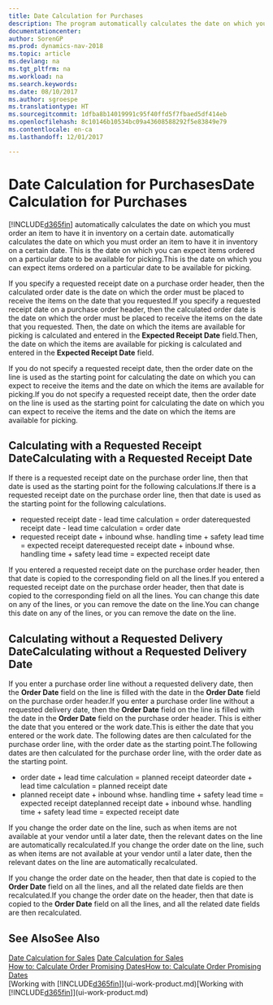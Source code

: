 ```yaml
---
title: Date Calculation for Purchases
description: The program automatically calculates the date on which you must order an item to have it in inventory on a certain date. This is the date on which you can expect items ordered on a particular date to be available for picking.
documentationcenter: 
author: SorenGP
ms.prod: dynamics-nav-2018
ms.topic: article
ms.devlang: na
ms.tgt_pltfrm: na
ms.workload: na
ms.search.keywords: 
ms.date: 08/10/2017
ms.author: sgroespe
ms.translationtype: HT
ms.sourcegitcommit: 1dfba8b14019991c95f40ffd5f7fbaed5df414eb
ms.openlocfilehash: 8c10146b10534bc09a43608588292f5e83849e79
ms.contentlocale: en-ca
ms.lasthandoff: 12/01/2017

---
```

# <a name="date-calculation-for-purchases"></a><span data-ttu-id="dedec-104">Date Calculation for Purchases</span><span class="sxs-lookup"><span data-stu-id="dedec-104">Date Calculation for Purchases</span></span>
[!INCLUDE[d365fin](includes/d365fin_md.md)]<span data-ttu-id="dedec-105"> automatically calculates the date on which you must order an item to have it in inventory on a certain date.</span><span class="sxs-lookup"><span data-stu-id="dedec-105"> automatically calculates the date on which you must order an item to have it in inventory on a certain date.</span></span> <span data-ttu-id="dedec-106">This is the date on which you can expect items ordered on a particular date to be available for picking.</span><span class="sxs-lookup"><span data-stu-id="dedec-106">This is the date on which you can expect items ordered on a particular date to be available for picking.</span></span>  

<span data-ttu-id="dedec-107">If you specify a requested receipt date on a purchase order header, then the calculated order date is the date on which the order must be placed to receive the items on the date that you requested.</span><span class="sxs-lookup"><span data-stu-id="dedec-107">If you specify a requested receipt date on a purchase order header, then the calculated order date is the date on which the order must be placed to receive the items on the date that you requested.</span></span> <span data-ttu-id="dedec-108">Then, the date on which the items are available for picking is calculated and entered in the **Expected Receipt Date** field.</span><span class="sxs-lookup"><span data-stu-id="dedec-108">Then, the date on which the items are available for picking is calculated and entered in the **Expected Receipt Date** field.</span></span>  

<span data-ttu-id="dedec-109">If you do not specify a requested receipt date, then the order date on the line is used as the starting point for calculating the date on which you can expect to receive the items and the date on which the items are available for picking.</span><span class="sxs-lookup"><span data-stu-id="dedec-109">If you do not specify a requested receipt date, then the order date on the line is used as the starting point for calculating the date on which you can expect to receive the items and the date on which the items are available for picking.</span></span>  

## <a name="calculating-with-a-requested-receipt-date"></a><span data-ttu-id="dedec-110">Calculating with a Requested Receipt Date</span><span class="sxs-lookup"><span data-stu-id="dedec-110">Calculating with a Requested Receipt Date</span></span>  
<span data-ttu-id="dedec-111">If there is a requested receipt date on the purchase order line, then that date is used as the starting point for the following calculations.</span><span class="sxs-lookup"><span data-stu-id="dedec-111">If there is a requested receipt date on the purchase order line, then that date is used as the starting point for the following calculations.</span></span>  

- <span data-ttu-id="dedec-112">requested receipt date - lead time calculation = order date</span><span class="sxs-lookup"><span data-stu-id="dedec-112">requested receipt date - lead time calculation = order date</span></span>  
- <span data-ttu-id="dedec-113">requested receipt date + inbound whse. handling time + safety lead time = expected receipt date</span><span class="sxs-lookup"><span data-stu-id="dedec-113">requested receipt date + inbound whse. handling time + safety lead time = expected receipt date</span></span>  

<span data-ttu-id="dedec-114">If you entered a requested receipt date on the purchase order header, then that date is copied to the corresponding field on all the lines.</span><span class="sxs-lookup"><span data-stu-id="dedec-114">If you entered a requested receipt date on the purchase order header, then that date is copied to the corresponding field on all the lines.</span></span> <span data-ttu-id="dedec-115">You can change this date on any of the lines, or you can remove the date on the line.</span><span class="sxs-lookup"><span data-stu-id="dedec-115">You can change this date on any of the lines, or you can remove the date on the line.</span></span>  

## <a name="calculating-without-a-requested-delivery-date"></a><span data-ttu-id="dedec-116">Calculating without a Requested Delivery Date</span><span class="sxs-lookup"><span data-stu-id="dedec-116">Calculating without a Requested Delivery Date</span></span>  
<span data-ttu-id="dedec-117">If you enter a purchase order line without a requested delivery date, then the **Order Date** field on the line is filled with the date in the **Order Date** field on the purchase order header.</span><span class="sxs-lookup"><span data-stu-id="dedec-117">If you enter a purchase order line without a requested delivery date, then the **Order Date** field on the line is filled with the date in the **Order Date** field on the purchase order header.</span></span> <span data-ttu-id="dedec-118">This is either the date that you entered or the work date.</span><span class="sxs-lookup"><span data-stu-id="dedec-118">This is either the date that you entered or the work date.</span></span> <span data-ttu-id="dedec-119">The following dates are then calculated for the purchase order line, with the order date as the starting point.</span><span class="sxs-lookup"><span data-stu-id="dedec-119">The following dates are then calculated for the purchase order line, with the order date as the starting point.</span></span>  

- <span data-ttu-id="dedec-120">order date + lead time calculation = planned receipt date</span><span class="sxs-lookup"><span data-stu-id="dedec-120">order date + lead time calculation = planned receipt date</span></span>  
- <span data-ttu-id="dedec-121">planned receipt date + inbound whse. handling time + safety lead time = expected receipt date</span><span class="sxs-lookup"><span data-stu-id="dedec-121">planned receipt date + inbound whse. handling time + safety lead time = expected receipt date</span></span>  

<span data-ttu-id="dedec-122">If you change the order date on the line, such as when items are not available at your vendor until a later date, then the relevant dates on the line are automatically recalculated.</span><span class="sxs-lookup"><span data-stu-id="dedec-122">If you change the order date on the line, such as when items are not available at your vendor until a later date, then the relevant dates on the line are automatically recalculated.</span></span>  

<span data-ttu-id="dedec-123">If you change the order date on the header, then that date is copied to the **Order Date** field on all the lines, and all the related date fields are then recalculated.</span><span class="sxs-lookup"><span data-stu-id="dedec-123">If you change the order date on the header, then that date is copied to the **Order Date** field on all the lines, and all the related date fields are then recalculated.</span></span>  

## <a name="see-also"></a><span data-ttu-id="dedec-124">See Also</span><span class="sxs-lookup"><span data-stu-id="dedec-124">See Also</span></span>  
 <span data-ttu-id="dedec-125">[Date Calculation for Sales](sales-date-calculation-for-sales.md) </span><span class="sxs-lookup"><span data-stu-id="dedec-125">[Date Calculation for Sales](sales-date-calculation-for-sales.md) </span></span>  
 [<span data-ttu-id="dedec-126">How to: Calculate Order Promising Dates</span><span class="sxs-lookup"><span data-stu-id="dedec-126">How to: Calculate Order Promising Dates</span></span>](sales-how-to-calculate-order-promising-dates.md)  
 <span data-ttu-id="dedec-127">[Working with [!INCLUDE[d365fin](includes/d365fin_md.md)]](ui-work-product.md)</span><span class="sxs-lookup"><span data-stu-id="dedec-127">[Working with [!INCLUDE[d365fin](includes/d365fin_md.md)]](ui-work-product.md)</span></span>

